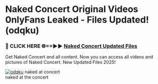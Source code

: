 # Naked Concert Original Videos 0nlyFans Leaked - Files Updated! (odqku)

<h3>🔴 CLICK HERE 🌐==►► <a href="https://tinyurl.com/yckcrads" rel="nofollow">Naked Concert Updated Files</a></h3>

Get Naked Concert and all content. Now you can access all videos and pictures of Naked Concert. New Updated Files 2025!

[![odqku](https://i.imgur.com/hpKpOFt.gif)](https://tinyurl.com/yckcrads)
naked at concert<br>
naked at the concert